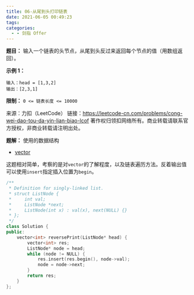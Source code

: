 ```yaml
---
title: 06-从尾到头打印链表
date: 2021-06-05 00:49:23
tags:
categories:
  - - 剑指 Offer
---
```


**题目：**
输入一个链表的头节点，从尾到头反过来返回每个节点的值（用数组返回）。

<!-- more -->

**示例 1：**
```
输入：head = [1,3,2]
输出：[2,3,1]
```

**限制：**
`0 <= 链表长度 <= 10000`

来源：力扣（LeetCode）
链接：https://leetcode-cn.com/problems/cong-wei-dao-tou-da-yin-lian-biao-lcof
著作权归领扣网络所有。商业转载请联系官方授权，非商业转载请注明出处。

**题解：**
使用的数据结构
*  [vector](https://zh.cppreference.com/w/cpp/container/vector)

这题相对简单，考察的是对`vector`的了解程度，以及链表遍历方法。反着输出值可以使用`insert`指定插入位置为`begin`。

```cpp
/**
 * Definition for singly-linked list.
 * struct ListNode {
 *     int val;
 *     ListNode *next;
 *     ListNode(int x) : val(x), next(NULL) {}
 * };
 */
class Solution {
public:
    vector<int> reversePrint(ListNode* head) {
        vector<int> res;
        ListNode* node = head;
        while (node != NULL) {
            res.insert(res.begin(), node->val);
            node = node->next;
        }
        return res;
    }
};
```
